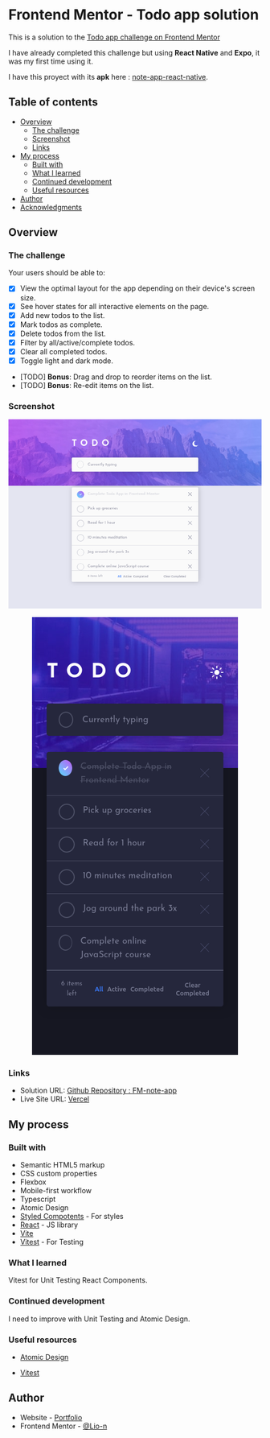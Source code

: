 # Frontend Mentor - Todo app solution

This is a solution to the [Todo app challenge on Frontend Mentor](https://www.frontendmentor.io/challenges/todo-app-Su1_KokOW)

I have already completed this challenge but using **React Native** and **Expo**, it was my first time using it.

I have this proyect with its **apk** here : [note-app-react-native](https://github.com/Lio-n/note-app-react-native).

## Table of contents

- [Overview](#overview)
  - [The challenge](#the-challenge)
  - [Screenshot](#screenshot)
  - [Links](#links)
- [My process](#my-process)
  - [Built with](#built-with)
  - [What I learned](#what-i-learned)
  - [Continued development](#continued-development)
  - [Useful resources](#useful-resources)
- [Author](#author)
- [Acknowledgments](#acknowledgments)

## Overview

### The challenge

Your users should be able to:

- [x] View the optimal layout for the app depending on their device's screen size.
- [x] See hover states for all interactive elements on the page.
- [x] Add new todos to the list.
- [x] Mark todos as complete.
- [x] Delete todos from the list.
- [x] Filter by all/active/complete todos.
- [x] Clear all completed todos.
- [x] Toggle light and dark mode.
- [TODO] **Bonus**: Drag and drop to reorder items on the list.
- [TODO] **Bonus**: Re-edit items on the list.

### Screenshot

<p align="center">
  <img src="./design/desktop-light-theme.png" alt="Desktop"/>
</p>

<p align="center">
  <img src="./design/mobile-dark-theme.png" alt="Mobile"/>
</p>

### Links

- Solution URL: [Github Repository : FM-note-app](https://github.com/Lio-n/FM-note-app)
- Live Site URL: [Vercel](https://fm-note-app.vercel.app/)

## My process

### Built with

- Semantic HTML5 markup
- CSS custom properties
- Flexbox
- Mobile-first workflow
- Typescript
- Atomic Design
- [Styled Compotents](https://styled-components.com/) - For styles
- [React](https://reactjs.org/) - JS library
- [Vite](https://vitejs.dev/)
- [Vitest](https://vitest.dev/) - For Testing

### What I learned

Vitest for Unit Testing React Components.

### Continued development

I need to improve with Unit Testing and Atomic Design.

### Useful resources

- [Atomic Design](https://www.designsystems.com/building-chimekit-with-atomic-design-and-a-collaborative-process/)

- [Vitest](https://vitest.dev/)

## Author

- Website - [Portfolio](https://www.leonardofontan.tech/)
- Frontend Mentor - [@Lio-n](https://www.frontendmentor.io/profile/Lio-n)
